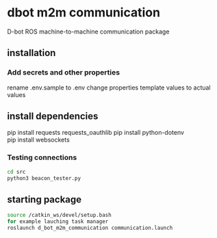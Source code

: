 # dbot m2m communication
D-bot ROS machine-to-machine communication package


## installation

### Add secrets and other properties
rename .env.sample to .env
change properties template values to actual values

## install dependencies
pip install requests requests_oauthlib
pip install python-dotenv  
pip install websockets

### Testing connections
```bash
cd src
python3 beacon_tester.py
```
## starting package
```bash
source /catkin_ws/devel/setup.bash
for example lauching task manager
roslaunch d_bot_m2m_communication communication.launch
```
